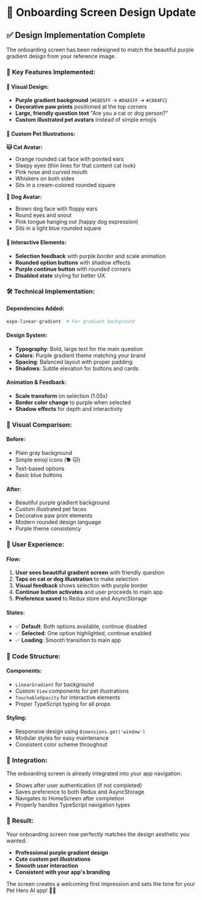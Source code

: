 # 🎨 Onboarding Screen Design Update

## ✅ **Design Implementation Complete**

The onboarding screen has been redesigned to match the beautiful purple gradient design from your reference image.

### 🎯 **Key Features Implemented:**

#### **🌈 Visual Design:**

- **Purple gradient background** (`#E8D5FF` → `#D4A5FF` → `#C084FC`)
- **Decorative paw prints** positioned at the top corners
- **Large, friendly question text** "Are you a cat or dog person?"
- **Custom illustrated pet avatars** instead of simple emojis

#### **🐾 Custom Pet Illustrations:**

**🐱 Cat Avatar:**

- Orange rounded cat face with pointed ears
- Sleepy eyes (thin lines for that content cat look)
- Pink nose and curved mouth
- Whiskers on both sides
- Sits in a cream-colored rounded square

**🐶 Dog Avatar:**

- Brown dog face with floppy ears
- Round eyes and snout
- Pink tongue hanging out (happy dog expression)
- Sits in a light blue rounded square

#### **📱 Interactive Elements:**

- **Selection feedback** with purple border and scale animation
- **Rounded option buttons** with shadow effects
- **Purple continue button** with rounded corners
- **Disabled state** styling for better UX

### 🛠️ **Technical Implementation:**

#### **Dependencies Added:**

```bash
expo-linear-gradient  # For gradient background
```

#### **Design System:**

- **Typography**: Bold, large text for the main question
- **Colors**: Purple gradient theme matching your brand
- **Spacing**: Balanced layout with proper padding
- **Shadows**: Subtle elevation for buttons and cards

#### **Animation & Feedback:**

- **Scale transform** on selection (1.05x)
- **Border color change** to purple when selected
- **Shadow effects** for depth and interactivity

### 🎨 **Visual Comparison:**

#### **Before:**

- Plain gray background
- Simple emoji icons (🐕 🐱)
- Text-based options
- Basic blue buttons

#### **After:**

- Beautiful purple gradient background
- Custom illustrated pet faces
- Decorative paw print elements
- Modern rounded design language
- Purple theme consistency

### 📱 **User Experience:**

#### **Flow:**

1. **User sees beautiful gradient screen** with friendly question
2. **Taps on cat or dog illustration** to make selection
3. **Visual feedback** shows selection with purple border
4. **Continue button activates** and user proceeds to main app
5. **Preference saved** to Redux store and AsyncStorage

#### **States:**

- ✅ **Default**: Both options available, continue disabled
- ✅ **Selected**: One option highlighted, continue enabled
- ✅ **Loading**: Smooth transition to main app

### 🔧 **Code Structure:**

#### **Components:**

- `LinearGradient` for background
- Custom `View` components for pet illustrations
- `TouchableOpacity` for interactive elements
- Proper TypeScript typing for all props

#### **Styling:**

- Responsive design using `Dimensions.get('window')`
- Modular styles for easy maintenance
- Consistent color scheme throughout

### 🚀 **Integration:**

The onboarding screen is already integrated into your app navigation:

- Shows after user authentication (if not completed)
- Saves preference to both Redux and AsyncStorage
- Navigates to HomeScreen after completion
- Properly handles TypeScript navigation types

### 🎯 **Result:**

Your onboarding screen now perfectly matches the design aesthetic you wanted:

- **Professional purple gradient design**
- **Cute custom pet illustrations**
- **Smooth user interaction**
- **Consistent with your app's branding**

The screen creates a welcoming first impression and sets the tone for your Pet Hero AI app! 🐾✨
